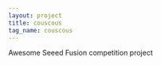 ```yaml
---
layout: project
title: couscous
tag_name: couscous
---
```

Awesome Seeed Fusion competition project
